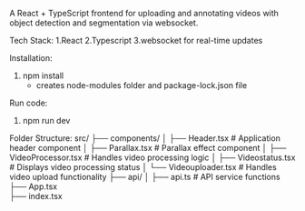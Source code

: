 A React + TypeScript frontend for uploading and annotating videos with object detection and segmentation via websocket.

Tech Stack:
1.React
2.Typescript
3.websocket for real-time updates

Installation:
1. npm install
   - creates node-modules folder and package-lock.json file

Run code:
1. npm run dev

Folder Structure:
src/
├── components/
│   ├── Header.tsx            # Application header component
│   ├── Parallax.tsx           # Parallax effect component
│   ├── VideoProcessor.tsx     # Handles video processing logic
│   ├── Videostatus.tsx        # Displays video processing status
│   └── Videouploader.tsx      # Handles video upload functionality
├── api/
│   ├── api.ts                # API service functions
├── App.tsx               
├── index.tsx            



